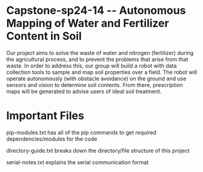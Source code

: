 # Capstone-sp24-14 -- Autonomous Mapping of Water and Fertilizer Content in Soil

Our project aims to solve the waste of water and nitrogen (fertilizer) during the agricultural process, and to prevent the problems that arise from that waste. In order to address this, our group will build a robot with data collection tools to sample and map soil properties over a field. The robot will operate autonomously (with obstacle avoidance) on the ground and use sensors and vision to determine soil contents. From there, prescription maps will be generated to advise users of ideal soil treatment.

# Important Files

pip-modules.txt has all of the pip commands to get required dependencies/modules for the code

directory-guide.txt breaks down the directory/file structure of this project

serial-notes.txt explains the serial communication format
